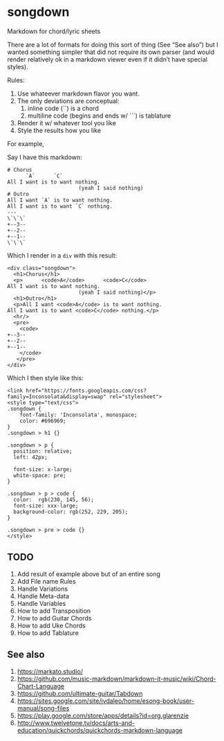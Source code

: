 # songdown

Markdown for chord/lyric sheets

There are a lot of formats for doing this sort of thing (See “See also”) but I wanted something simpler that did not require its own parser (and would render relatively ok in a markdown viewer even if it didn’t have special styles).

Rules:

1. Use whateever markdown flavor you want.
2. The only deviations are conceptual:
   1. inline code (\`\`) is a chord
   2. multiline code (begins and ends w/ \`\`\`) is tablature
3. Render it w/ whatever tool you like
4. Style the results how you like

For example,

Say I have this markdown:

```
# Chorus
      `A`      `C`
All I want is to want nothing.
                       (yeah I said nothing)
# Outro
All I want `A` is to want nothing.           
All I want is to want `C` nothing.
---
\`\`\`
+--3--
+--2--
+--1--
\`\`\`
```

Which I render in a `div` with this result:

```
<div class="songdown">
  <h1>Chorus</h1>
  <p>      <code>A</code>      <code>C</code>
All I want is to want nothing.
                       (yeah I said nothing)</p>
  <h1>Outro</h1>
  <p>All I want <code>A</code> is to want nothing.           
All I want is to want <code>C</code> nothing.</p>
  <hr/>
  <pre>
    <code>
+--3--
+--2--
+--1--
    </code>
   </pre>
</div>
```
Which I then style like this:

```
<link href="https://fonts.googleapis.com/css?family=Inconsolata&display=swap" rel="stylesheet">
<style type="text/css">
.songdown {
    font-family: 'Inconsolata', monospace;
    color: #696969;
}
.songdown > h1 {}

.songdown > p {
  position: relative;
  left: 42px;

  font-size: x-large;
  white-space: pre;
}

.songdown > p > code {
  color:  rgb(230, 145, 56);
  font-size: xxx-large;
  background-color: rgb(252, 229, 205);
}

.songdown > pre > code {}
</style>
```

## TODO

1. Add result of example above but of an entire song
1. Add File name Rules
1. Handle Variations
1. Handle Meta-data
1. Handle Variables
1. How to add Transposition
1. How to add Guitar Chords
1. How to add Uke Chords
1. How to add Tablature

## See also

1. https://markato.studio/
1. https://github.com/music-markdown/markdown-it-music/wiki/Chord-Chart-Language
1. https://github.com/ultimate-guitar/Tabdown
1. https://sites.google.com/site/jvdaleo/home/esong-book/user-manual/song-files
1. https://play.google.com/store/apps/details?id=org.glarenzie
1. http://www.twelvetone.tv/docs/arts-and-education/quickchords/quickchords-markdown-language
